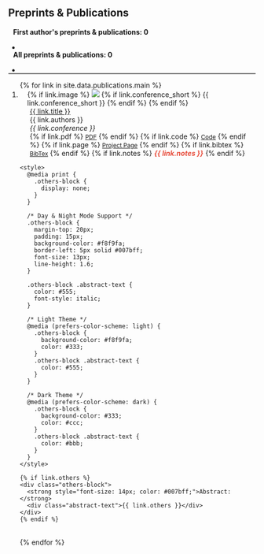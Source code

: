## Preprints & Publications

<h4 style="margin:0 10px 5px;">First author's preprints & publications: <span id="first-author-count">0</span></h4>

<ul style="margin:0 0 5px;">
<li><autocolor><p id="first-author-conference-list">
  <!-- 自动填充每个会议的论文数量 -->
</p>
</autocolor>
</li>
</ul>

<h4 style="margin:15px 10px 5px;">All preprints & publications: <span id="all-count">0</span></h4>
<ul style="margin:0 0 5px;">
<li><autocolor><p id="conference-list">
  <!-- 自动填充每个会议的论文数量 -->
</p>
</autocolor>
</li>
</ul>

<script>
  // 统计功能：统计第一作者为 "Dengsheng Chen" 的论文数量，并按会议分类
  const papers = {{ site.data.publications.main | jsonify }};
  const firstAuthorPapers = papers.filter(paper => paper.authors && paper.authors.startsWith("<strong>Dengsheng Chen</strong>"));
  
  const firstAuthorConferenceCount = {};
  firstAuthorPapers.forEach(paper => {
    if (paper.conference_short) {
      firstAuthorConferenceCount[paper.conference_short] = (firstAuthorConferenceCount[paper.conference_short] || 0) + 1;
    }
  });

  const conferenceCount = {};
  papers.forEach(paper => {
    if (paper.conference_short) {
      conferenceCount[paper.conference_short] = (conferenceCount[paper.conference_short] || 0) + 1;
    }
  });

  // 更新统计信息
  document.getElementById('first-author-count').innerText = firstAuthorPapers.length;
  document.getElementById('all-count').innerText = papers.length;
  
  // 将论文信息放入一行并用逗号分隔
  const firstAuthorConferenceList = document.getElementById('first-author-conference-list');
  const firstAuthorConferenceItems = Object.entries(firstAuthorConferenceCount).map(([conference, count]) => `${conference}: ${count}`);
  firstAuthorConferenceList.textContent = firstAuthorConferenceItems.join(', ');  // 用逗号分隔并加入到页面

  const allConferenceList = document.getElementById('conference-list');
  const allConferenceItems = Object.entries(conferenceCount).map(([conference, count]) => `${conference}: ${count}`);
  allConferenceList.textContent = allConferenceItems.join(', ');  // 用逗号分隔并加入到页面
</script>

<!-- 插入分隔线 -->
<hr style="border-top: 2px solid #ccc; border-radius: 5px;">

<!-- 论文列表部分 -->
<div class="publications">
  <ol class="bibliography">
  {% for link in site.data.publications.main %}
  <li>
    <div class="pub-row">
      <div class="col-sm-3 abbr" style="position: relative;padding-right: 15px;padding-left: 15px;">
        {% if link.image %} 
          <img src="{{ link.image }}" class="teaser img-fluid z-depth-1" style="width=100;height=40%">
          {% if link.conference_short %} 
            <abbr class="badge">{{ link.conference_short }}</abbr>
          {% endif %}
        {% endif %}
      </div>
      <div class="col-sm-9" style="position: relative;padding-right: 15px;padding-left: 20px;">
        <div class="title"><a href="{{ link.pdf }}">{{ link.title }}</a></div>
        <div class="author">{{ link.authors }}</div>
        <div class="periodical"><em>{{ link.conference }}</em></div>
        <div class="links">
          {% if link.pdf %} 
            <a href="{{ link.pdf }}" class="btn btn-sm z-depth-0" role="button" target="_blank" style="font-size:12px;">PDF</a>
          {% endif %}
          {% if link.code %} 
            <a href="{{ link.code }}" class="btn btn-sm z-depth-0" role="button" target="_blank" style="font-size:12px;">Code</a>
          {% endif %}
          {% if link.page %} 
            <a href="{{ link.page }}" class="btn btn-sm z-depth-0" role="button" target="_blank" style="font-size:12px;">Project Page</a>
          {% endif %}
          {% if link.bibtex %} 
            <a href="{{ link.bibtex }}" class="btn btn-sm z-depth-0" role="button" target="_blank" style="font-size:12px;">BibTex</a>
          {% endif %}
          {% if link.notes %} 
            <strong><i style="color:#e74d3c">{{ link.notes }}</i></strong>
          {% endif %}
        </div>
      </div>
    </div>
    
    <style>
      @media print {
        .others-block {
          display: none;
        }
      }
      
      /* Day & Night Mode Support */
      .others-block {
        margin-top: 20px;
        padding: 15px;
        background-color: #f8f9fa;
        border-left: 5px solid #007bff;
        font-size: 13px;
        line-height: 1.6;
      }

      .others-block .abstract-text {
        color: #555;
        font-style: italic;
      }

      /* Light Theme */
      @media (prefers-color-scheme: light) {
        .others-block {
          background-color: #f8f9fa;
          color: #333;
        }
        .others-block .abstract-text {
          color: #555;
        }
      }

      /* Dark Theme */
      @media (prefers-color-scheme: dark) {
        .others-block {
          background-color: #333;
          color: #ccc;
        }
        .others-block .abstract-text {
          color: #bbb;
        }
      }
    </style>

    {% if link.others %}
    <div class="others-block">
      <strong style="font-size: 14px; color: #007bff;">Abstract:</strong>
      <div class="abstract-text">{{ link.others }}</div>
    </div>
    {% endif %}
  </li>
  <br>
  {% endfor %}
  </ol>
</div>
